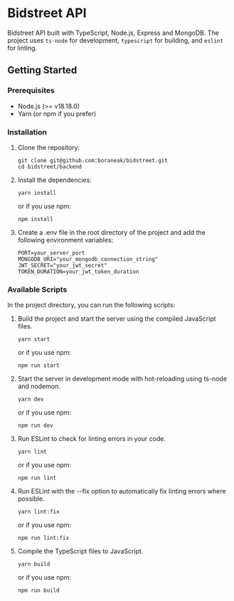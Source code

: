 # Bidstreet API

Bidstreet API built with TypeScript, Node.js, Express and MongoDB. The project uses `ts-node` for development, `typescript` for building, and `eslint` for linting.

## Getting Started

### Prerequisites

- Node.js (>= v18.18.0)
- Yarn (or npm if you prefer)

### Installation

1. Clone the repository:
   ```
   git clone git@github.com:boraneak/bidstreet.git
   cd bidstreet/backend
   ```
2. Install the dependencies:

   ```
   yarn install
   ```
   or if you use npm:
   ```
   npm install
   ```
3. Create a .env file in the root directory of the project and add the following environment variables:
   ```
   PORT=your_server_port
   MONGODB_URI="your_mongodb_connection_string"
   JWT_SECRET="your_jwt_secret"
   TOKEN_DURATION=your_jwt_token_duration
   ```

### Available Scripts

In the project directory, you can run the following scripts:

1. Build the project and start the server using the compiled JavaScript files.

      ```
      yarn start
      ```
      or if you use npm:
      ```
      npm run start
      ```

2. Start the server in development mode with hot-reloading using ts-node and nodemon.

      ```
      yarn dev
      ```
      or if you use npm:
      ```
      npm run dev
      ```

3. Run ESLint to check for linting errors in your code.

      ```
      yarn lint
      ```
      or if you use npm:
      ```
      npm run lint
      ```

4. Run ESLint with the --fix option to automatically fix linting errors where possible.

      ```
      yarn lint:fix
      ```
      or if you use npm:
      ```
      npm run lint:fix
      ```

5. Compile the TypeScript files to JavaScript.

      ```
      yarn build
      ```
      or if you use npm:
      ```
      npm run build
      ```
